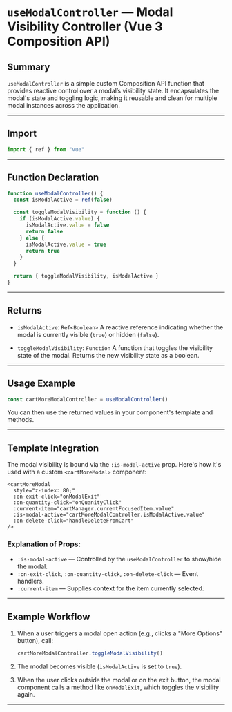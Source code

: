 # `useModalController` — Modal Visibility Controller (Vue 3 Composition API)

## Summary

`useModalController` is a simple custom Composition API function that provides reactive control over a modal’s visibility state. It encapsulates the modal's state and toggling logic, making it reusable and clean for multiple modal instances across the application.

---

## Import

```js
import { ref } from "vue"
```

---

## Function Declaration

```js
function useModalController() {
  const isModalActive = ref(false)

  const toggleModalVisibility = function () {
    if (isModalActive.value) {
      isModalActive.value = false
      return false
    } else {
      isModalActive.value = true
      return true
    }
  }

  return { toggleModalVisibility, isModalActive }
}
```

---

## Returns

* `isModalActive`: `Ref<Boolean>`
  A reactive reference indicating whether the modal is currently visible (`true`) or hidden (`false`).

* `toggleModalVisibility`: `Function`
  A function that toggles the visibility state of the modal. Returns the new visibility state as a boolean.

---

## Usage Example

```js
const cartMoreModalController = useModalController()
```

You can then use the returned values in your component's template and methods.

---

## Template Integration

The modal visibility is bound via the `:is-modal-active` prop. Here's how it's used with a custom `<cartMoreModal>` component:

```vue
<cartMoreModal
  style="z-index: 80;"
  :on-exit-click="onModalExit"
  :on-quantity-click="onQuanityClick"
  :current-item="cartManager.currentFocusedItem.value"
  :is-modal-active="cartMoreModalController.isModalActive.value"
  :on-delete-click="handleDeleteFromCart"
/>
```

### Explanation of Props:

* `:is-modal-active` — Controlled by the `useModalController` to show/hide the modal.
* `:on-exit-click`, `:on-quantity-click`, `:on-delete-click` — Event handlers.
* `:current-item` — Supplies context for the item currently selected.

---

## Example Workflow

1. When a user triggers a modal open action (e.g., clicks a "More Options" button), call:

   ```js
   cartMoreModalController.toggleModalVisibility()
   ```

2. The modal becomes visible (`isModalActive` is set to `true`).

3. When the user clicks outside the modal or on the exit button, the modal component calls a method like `onModalExit`, which toggles the visibility again.

---